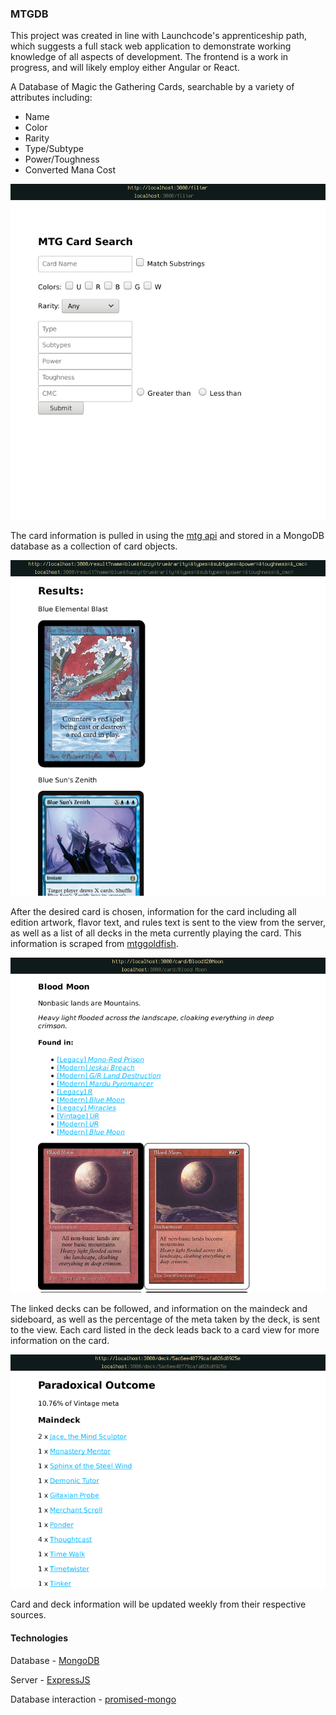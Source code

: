 ### MTGDB
This project was created in line with Launchcode's apprenticeship path, which suggests a full stack web application to demonstrate working knowledge of all aspects of development.
The frontend is a work in progress, and will likely employ either Angular or React.

A Database of Magic the Gathering Cards, searchable by a variety of attributes including:
* Name
* Color
* Rarity
* Type/Subtype
* Power/Toughness
* Converted Mana Cost

![filter page](docs/main_search.png)

The card information is pulled in using the [mtg api](https://docs.magicthegathering.io/) and stored in a MongoDB database as a collection of card objects.

![search results](docs/search_results.png)

After the desired card is chosen, information for the card including all edition artwork, flavor text, and rules text is sent to the view from the server, 
as well as a list of all decks in the meta currently playing the card. This information is scraped from [mtggoldfish](http://www.mtggoldfish.com).

![card view](docs/card_view.png)

The linked decks can be followed, and information on the maindeck and sideboard, as well as the percentage of the meta taken by the deck, is sent to the view.
Each card listed in the deck leads back to a card view for more information on the card.

![deck view](docs/deck_view.png)

Card and deck information will be updated weekly from their respective sources.

#### Technologies
Database - [MongoDB](https://github.com/mafintosh/mongojs)

Server - [ExpressJS](https://expressjs.com/)

Database interaction - [promised-mongo](https://github.com/gordonmleigh/promised-mongo)
